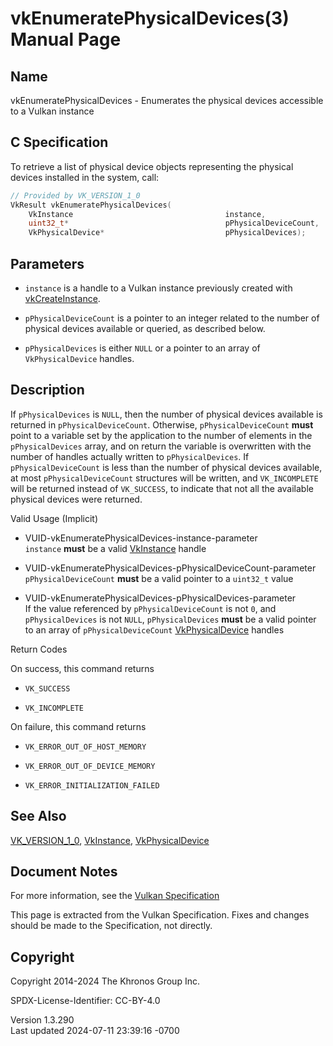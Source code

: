 # vkEnumeratePhysicalDevices(3) Manual Page

## Name

vkEnumeratePhysicalDevices - Enumerates the physical devices accessible
to a Vulkan instance



## <a href="#_c_specification" class="anchor"></a>C Specification

To retrieve a list of physical device objects representing the physical
devices installed in the system, call:

``` c
// Provided by VK_VERSION_1_0
VkResult vkEnumeratePhysicalDevices(
    VkInstance                                  instance,
    uint32_t*                                   pPhysicalDeviceCount,
    VkPhysicalDevice*                           pPhysicalDevices);
```

## <a href="#_parameters" class="anchor"></a>Parameters

- `instance` is a handle to a Vulkan instance previously created with
  [vkCreateInstance](https://registry.khronos.org/vulkan/specs/1.3-extensions/man/html/vkCreateInstance.html).

- `pPhysicalDeviceCount` is a pointer to an integer related to the
  number of physical devices available or queried, as described below.

- `pPhysicalDevices` is either `NULL` or a pointer to an array of
  `VkPhysicalDevice` handles.

## <a href="#_description" class="anchor"></a>Description

If `pPhysicalDevices` is `NULL`, then the number of physical devices
available is returned in `pPhysicalDeviceCount`. Otherwise,
`pPhysicalDeviceCount` **must** point to a variable set by the
application to the number of elements in the `pPhysicalDevices` array,
and on return the variable is overwritten with the number of handles
actually written to `pPhysicalDevices`. If `pPhysicalDeviceCount` is
less than the number of physical devices available, at most
`pPhysicalDeviceCount` structures will be written, and `VK_INCOMPLETE`
will be returned instead of `VK_SUCCESS`, to indicate that not all the
available physical devices were returned.

Valid Usage (Implicit)

- <a href="#VUID-vkEnumeratePhysicalDevices-instance-parameter"
  id="VUID-vkEnumeratePhysicalDevices-instance-parameter"></a>
  VUID-vkEnumeratePhysicalDevices-instance-parameter  
  `instance` **must** be a valid [VkInstance](https://registry.khronos.org/vulkan/specs/1.3-extensions/man/html/VkInstance.html) handle

- <a
  href="#VUID-vkEnumeratePhysicalDevices-pPhysicalDeviceCount-parameter"
  id="VUID-vkEnumeratePhysicalDevices-pPhysicalDeviceCount-parameter"></a>
  VUID-vkEnumeratePhysicalDevices-pPhysicalDeviceCount-parameter  
  `pPhysicalDeviceCount` **must** be a valid pointer to a `uint32_t`
  value

- <a href="#VUID-vkEnumeratePhysicalDevices-pPhysicalDevices-parameter"
  id="VUID-vkEnumeratePhysicalDevices-pPhysicalDevices-parameter"></a>
  VUID-vkEnumeratePhysicalDevices-pPhysicalDevices-parameter  
  If the value referenced by `pPhysicalDeviceCount` is not `0`, and
  `pPhysicalDevices` is not `NULL`, `pPhysicalDevices` **must** be a
  valid pointer to an array of `pPhysicalDeviceCount`
  [VkPhysicalDevice](https://registry.khronos.org/vulkan/specs/1.3-extensions/man/html/VkPhysicalDevice.html) handles

Return Codes

On success, this command returns  
- `VK_SUCCESS`

- `VK_INCOMPLETE`

On failure, this command returns  
- `VK_ERROR_OUT_OF_HOST_MEMORY`

- `VK_ERROR_OUT_OF_DEVICE_MEMORY`

- `VK_ERROR_INITIALIZATION_FAILED`

## <a href="#_see_also" class="anchor"></a>See Also

[VK_VERSION_1_0](https://registry.khronos.org/vulkan/specs/1.3-extensions/man/html/VK_VERSION_1_0.html), [VkInstance](https://registry.khronos.org/vulkan/specs/1.3-extensions/man/html/VkInstance.html),
[VkPhysicalDevice](https://registry.khronos.org/vulkan/specs/1.3-extensions/man/html/VkPhysicalDevice.html)

## <a href="#_document_notes" class="anchor"></a>Document Notes

For more information, see the <a
href="https://registry.khronos.org/vulkan/specs/1.3-extensions/html/vkspec.html#vkEnumeratePhysicalDevices"
target="_blank" rel="noopener">Vulkan Specification</a>

This page is extracted from the Vulkan Specification. Fixes and changes
should be made to the Specification, not directly.

## <a href="#_copyright" class="anchor"></a>Copyright

Copyright 2014-2024 The Khronos Group Inc.

SPDX-License-Identifier: CC-BY-4.0

Version 1.3.290  
Last updated 2024-07-11 23:39:16 -0700
